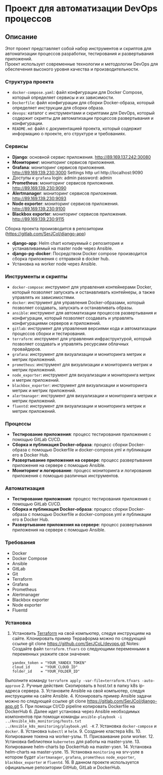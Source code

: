 **Проект для автоматизации DevOps процессов**
=====================

**Описание**
------------

Этот проект представляет собой набор инструментов и скриптов для автоматизации процессов разработки, тестирования и развертывания приложений. <br>
Проект использует современные технологии и методологии DevOps для обеспечения высокого уровня качества и производительности.

### Структура проекта

* `docker-compose.yaml`: файл конфигурации для Docker Compose, который определяет сервисы и их зависимости.
* `Dockerfile`: файл конфигурации для сборки Docker-образа, который определяет инструкции для сборки образа.
* `devops`: каталог с инструментами и скриптами для DevOps, который содержит скрипты для автоматизации процессов развертывания и конфигурации.
* `README.md`: файл с документацией проекта, который содержит информацию о проекте, его структуре и требованиях.

### Сервисы

* **Django**: основной сервис приложения. http://89.169.137.242:30080
* **Мониторинг**: мониторинг сервисов приложения. 
* **Grafana**: мониторинг сервисов приложения. http://89.169.139.230:3000 Settings http url http://localhost:9090
* Доступы к `grafana` login: admin password: admin
* **Prometheus**: мониторинг сервисов приложения. http://89.169.139.230:9090
* **Alertmanager**: мониторинг сервисов приложения. http://89.169.139.230:9093
* **Node exporter**: мониторинг сервисов приложения. http://89.169.139.230:9100
* **Blackbox exporter**: мониторинг сервисов приложения. http://89.169.139.230:9115

Сборка проекта проиизводится в репозитории (https://gitlab.com/SerJCol/django-app)
* **django-app**: Helm chart копируемый с репозитория и устанавливаемый на master node через Ansible.
* **django-pg-docker**: Посредством Docker compose производится сборка приложения с отправкой в docker hub.
* Установка на worker node через Ansible.

### Инструменты и скрипты

* `docker-compose`: инструмент для управления контейнерами Docker, который позволяет запускать и останавливать контейнеры, а также управлять их зависимостями.
* `docker`: инструмент для управления Docker-образами, который позволяет создавать, запускать и останавливать образы.
* `ansible`: инструмент для автоматизации процессов развертывания и конфигурации, который позволяет создавать и управлять конфигурациями серверов и приложений.
* `gitlab`: инструмент для управления версиями кода и автоматизации процессов сборки и тестирования.
* `terraform`: инструмент для управления инфраструктурой, который позволяет создавать и управлять ресурсами облачных провайдеров.
* `grafana`: инструмент для визуализации и мониторинга метрик и метрик приложений.
* `prometheus`: инструмент для визуализации и мониторинга метрик и метрик приложений.
* `node_exporter`: инструмент для визуализации и мониторинга метрик и метрик приложений.
* `blackbox_exporter`: инструмент для визуализации и мониторинга метрик и метрик приложений.
* `alertmanager`: инструмент для визуализации и мониторинга метрик и метрик приложений.
* `fluentd`: инструмент для визуализации и мониторинга метрик и метрик приложений.

### Процессы
* **Тестирование приложения**: процесс тестирования приложения с помощью GitLab CI/CD.
* **Сборка и публикация Docker-образа**: процесс сборки Docker-образа с помощью Dockerfile и docker-compose.yml и публикации его в Docker Hub.
* **Развертывание приложения на сервере**: процесс развертывания приложения на сервере с помощью Ansible.
* **Мониторинг и логирование**: процесс мониторинга и логирования приложения с помощью различных инструментов.

### Автоматизация
* **Тестирование приложения**: процесс тестирования приложения с помощью GitLab CI/CD.
* **Сборка и публикация Docker-образа**: процесс сборки Docker-образа с помощью Dockerfile и docker-compose.yml и публикации его в Docker Hub.
* **Развертывание приложения на сервере**: процесс развертывания приложения на сервере с помощью Ansible.

### Требования

* Docker
* Docker Compose
* Ansible
* GitLab
* Git
* Terraform
* Grafana
* Prometheus
* Alertmanager
* Blackbox exporter
* Node exporter
* Fluentd

### Установка

1. Установить [Terraform](https://www.terraform.io/) на свой компьютер, следуя инструкциям на сайте.
Клонировать пример Терраформа можно по следующей ссылке git clone https://github.com/SerJCoL/devops.git
Notes:
Создайте файл `terraform.tfvars` со следующими переменными в переменных укажите свои значения:
   ```hcl
   yandex_token = "YOUR_YANDEX_TOKEN"
   cloud_id     = "YOUR_CLOUD_ID"
   folder_id    = "YOUR_FOLDER_ID"
   ```
Выполните команду `terraform apply -var-file=terraform.tfvars -auto-approve` 
2. Ручные действия: Скопировать в host.txt в папку k8s ip-адреса сервера.
3. Установите Ansible на свой компьютер, следуя инструкциям на сайте Ansible.
4. Клонировать пример Ansible задачи можно по следующей ссылке git clone https://gitlab.com/SerJCol/django-app.git
5. При помощи CI/CD pipeline копировать Dockerfile на DockerHub
6. Далее идет установка через Ansible необходимых компонентов при помощи команды `ansible-playbook -i ../Ansible_k8s_monitoring/hosts.txt ../Ansible_k8s_monitoring/playbook.yml -K`
7. Установка `docker-compose` и `docker`.
8. Установка `kubectl` и `helm`.
9. Создание кластера k8s.
10. Копирование токена на worker-узлы.
11. Присваивание роли worker.
12. Установка библиотеки `kubernetes` для работы на master-узле. 
13. Копирование helm-charts bp DockerHub на master-узел.
14. Установка helm-charts на master-узле.
15. Установка `monitoring` на srv-узле в котором будет `alertmanager`, `grafana`, `prometheus` `node_exporter`, `blackbox_exporter` и `fluentd`.
16. В данном проекте используется официальные репозитории GitHub, GitLab и DockerHub.

